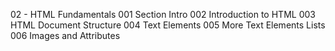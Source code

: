 02 - HTML Fundamentals
001 Section Intro
002 Introduction to HTML
003 HTML Document Structure
004 Text Elements
005 More Text Elements Lists
006 Images and Attributes